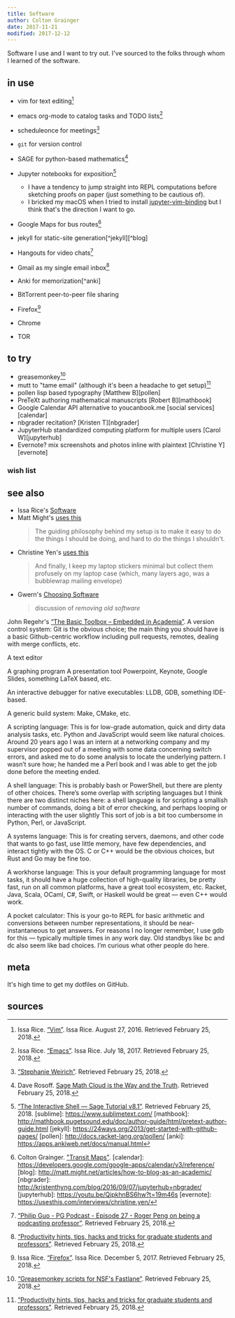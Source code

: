 ```yaml
---
title: Software
author: Colton Grainger
date: 2017-11-21
modified: 2017-12-12
---
```


Software I use and I want to try out. I've sourced to the folks through whom I learned of the software. 

## in use

- vim for text editing[^vim]

- emacs org-mode to catalog tasks and TODO lists[^emacs] 
- scheduleonce for meetings[^scheduleonce]

- `git` for version control

- SAGE for python-based mathematics[^sage] 
- Jupyter notebooks for exposition[^jupyter]  
  - I have a tendency to jump straight into REPL computations before sketching
    proofs on paper (just something to be cautious of).
  - I bricked my macOS when I tried to install
    [jupyter-vim-binding](https://github.com/lambdalisue/jupyter-vim-binding) 
    but I think that's the direction I want to go.
 
- Google Maps for bus routes[^maps] 

- jekyll for static-site generation[^jekyll][^blog] 
- Hangouts for video chats[^hangouts] 
- Gmail as my single email inbox[^mutt] 
- Anki for memorization[^anki] 
- BitTorrent  peer-to-peer file sharing   

- Firefox[^firefox] 
- Chrome
- TOR 


## to try

- greasemonkey[^greasemonkey]
- mutt to "tame email" (although it's been a headache to get setup)[^mutt] 
- pollen  lisp based typography  [Matthew B][pollen] 
- PreTeXt  authoring mathematical manuscripts  [Robert B][mathbook] 
- Google Calendar API  alternative to youcanbook.me  [social services][calendar] 
- nbgrader  recitation?  [Kristen T][nbgrader] 
- JupyterHub  standardized computing platform for multiple users  [Carol W][jupyterhub]  
- Evernote?  mix screenshots and photos inline with plaintext  [Christine Y][evernote] 

### wish list

## see also

- Issa Rice's [Software](https://issarice.com/software)
- Matt Might's [uses this](https://usesthis.com/interviews/matt.might/)
	> The guiding philosophy behind my setup is to make it easy to do the things I should be doing, and hard to do the things I shouldn't.
- Christine Yen's [uses this](https://usesthis.com/interviews/christine.yen/)
	> And finally, I keep my laptop stickers minimal but collect them profusely on my laptop case (which, many layers ago, was a bubblewrap mailing envelope)
- Gwern's [Choosing Software](https://www.gwern.net/Choosing-Software)
    > discussion of *removing old software*

John Regehr's [“The Basic Toolbox – Embedded in Academia”](https://blog.regehr.org/archives/1578). 
A version control system: Git is the obvious choice; the main thing you should
have is a basic Github-centric workflow including pull requests, remotes,
dealing with merge conflicts, etc.

A text editor

A graphing program
A presentation tool Powerpoint, Keynote, Google Slides, something LaTeX based,
etc.

An interactive debugger for native executables: LLDB, GDB, something IDE-based.

A generic build system: Make, CMake, etc.

A scripting language: This is for low-grade automation, quick and dirty data
analysis tasks, etc. Python and JavaScript would seem like natural choices.
Around 20 years ago I was an intern at a networking company and my supervisor
popped out of a meeting with some data concerning switch errors, and asked me
to do some analysis to locate the underlying pattern. I wasn’t sure how; he
handed me a Perl book and I was able to get the job done before the meeting
ended.

A shell language: This is probably bash or PowerShell, but there are plenty of
other choices. There’s some overlap with scripting languages but I think there
are two distinct niches here: a shell language is for scripting a smallish
number of commands, doing a bit of error checking, and perhaps looping or
interacting with the user slightly This sort of job is a bit too cumbersome in
Python, Perl, or JavaScript.

A systems language: This is for creating servers, daemons, and other code that
wants to go fast, use little memory, have few dependencies, and interact
tightly with the OS. C or C++ would be the obvious choices, but Rust and Go may
be fine too.

A workhorse language: This is your default programming language for most tasks,
it should have a huge collection of high-quality libraries, be pretty fast, run
on all common platforms, have a great tool ecosystem, etc. Racket, Java, Scala,
OCaml, C#, Swift, or Haskell would be great — even C++ would work.

A pocket calculator: This is your go-to REPL for basic arithmetic and
conversions between number representations, it should be near-instantaneous to
get answers. For reasons I no longer remember, I use gdb for this — typically
multiple times in any work day. Old standbys like bc and dc also seem like bad
choices. I’m curious what other people do here.
## meta

It's high time to get my dotfiles on GitHub.

## sources

[^firefox]: Issa Rice. [“Firefox”](https://issarice.com/firefox). Issa Rice. December 5, 2017. Retrieved February 25, 2018.
[^mutt]: [“Productivity hints, tips, hacks and tricks for graduate students and professors”](http://matt.might.net/articles/productivity-tips-hints-hacks-tricks-for-grad-students-academics/). Retrieved February 25, 2018.
[^emacs]: Issa Rice. [“Emacs”](https://issarice.com/emacs). Issa Rice. July 18, 2017. Retrieved February 25, 2018.
[^vim]: Issa Rice. [“Vim”](https://issarice.com/vim). Issa Rice. August 27, 2016. Retrieved February 25, 2018. 
[^hangouts]: [“Philip Guo - PG Podcast - Episode 27 - Roger Peng on being a podcasting professor”](http://pgbovine.net/PG-Podcast-27-Roger-Peng.htm). Retrieved February 25, 2018. 
[^sage]: Dave Rosoff. [Sage Math Cloud is the Way and the Truth](https://github.com/daverosoff/daverosoff.github.io/blob/master/blog/_posts/2016-12-14-teaching-cplusplus-in-smc.md#sagemathcloud-is-the-way-and-the-truth). Retrieved February 25, 2018.
[^jupyter]: [“The Interactive Shell — Sage Tutorial v8.1”](https://doc.sagemath.org/html/en/tutorial/interactive_shell.html#section-notebook). Retrieved February 25, 2018. 
[sublime]: https://www.sublimetext.com/
[mathbook]: http://mathbook.pugetsound.edu/doc/author-guide/html/pretext-author-guide.html
[jekyll]: https://24ways.org/2013/get-started-with-github-pages/
[pollen]: http://docs.racket-lang.org/pollen/ 
[anki]: https://apps.ankiweb.net/docs/manual.html
[^maps]: Colton Grainger. ["Transit Maps"](https://github.com/coltongrainger/ymca-resources#transit-maps).
[calendar]: https://developers.google.com/google-apps/calendar/v3/reference/
[blog]: http://matt.might.net/articles/how-to-blog-as-an-academic/
[nbgrader]: http://kristenthyng.com/blog/2016/09/07/jupyterhub+nbgrader/
[jupyterhub]: https://youtu.be/QipkhnBS6hw?t=19m46s 
[evernote]: https://usesthis.com/interviews/christine.yen/
[^greasemonkey]: [“Greasemonkey scripts for NSF's Fastlane”](http://matt.might.net/articles/greasemonkey-scripts-for-nsf-fastlane/). Retrieved February 25, 2018.
[^scheduleonce]: [“Stephanie Weirich”](https://www.cis.upenn.edu/~sweirich/). Retrieved February 25, 2018.
